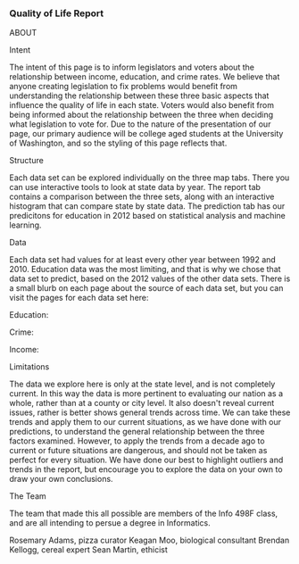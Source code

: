 <h3>Quality of Life Report</h3>

ABOUT

Intent

The intent of this page is to inform legislators and voters about the relationship between income, education, and crime rates. We believe that anyone creating legislation to fix problems would benefit from understanding the relationship between these three basic aspects that influence the quality of life in each state. Voters would also benefit from being informed about the relationship between the three when deciding what legislation to vote for. Due to the nature of the presentation of our page, our primary audience will be college aged students at the University of Washington, and so the styling of this page reflects that.

Structure

Each data set can be explored individually on the three map tabs. There you can use interactive tools to look at state data by year. The report tab contains a comparison between the three sets, along with an interactive histogram that can compare state by state data.  The prediction tab has our predicitons for education in 2012 based on statistical analysis and machine learning. 

Data

Each data set had values for at least every other year between 1992 and 2010. Education data was the most limiting, and that is why we chose that data set to predict, based on the 2012 values of the other data sets. There is a small blurb on each page about the source of each data set, but you can visit the pages for each data set here:

Education:

Crime:

Income:

Limitations

The data we explore here is only at the state level, and is not completely current. In this way the data is more pertinent to evaluating our nation as a whole, rather than at a county or city level. It also doesn't reveal current issues, rather is better shows general trends across time. We can take these trends and apply them to our current situations, as we have done with our predictions, to understand the general relationship between the three factors examined. However, to apply the trends from a decade ago to current or future situations are dangerous, and should not be taken as perfect for every situation. We have done our best to highlight outliers and trends in the report, but encourage you to explore the data on your own to draw your own conclusions.

The Team

The team that made this all possible are members of the Info 498F class, and are all intending to persue a degree in Informatics.

Rosemary Adams, pizza curator
Keagan Moo, biological consultant
Brendan Kellogg, cereal expert
Sean Martin, ethicist



